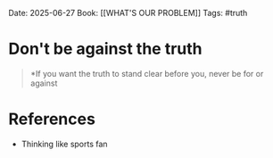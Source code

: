 Date: 2025-06-27
Book: [[WHAT'S OUR PROBLEM]]
Tags: #truth 
# Don't be against the truth

>*If you want the truth to stand clear before you, never be for or against 

# References
- Thinking like sports fan 